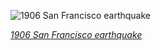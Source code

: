 
![1906 San Francisco earthquake](https://upload.wikimedia.org/wikipedia/commons/thumb/0/0d/Post-and-Grant-Avenue-Look.jpg/600px-Post-and-Grant-Avenue-Look.jpg)

*[1906 San Francisco earthquake](https://wikipedia.org/wiki/File:Post-and-Grant-Avenue-Look.jpg)*
